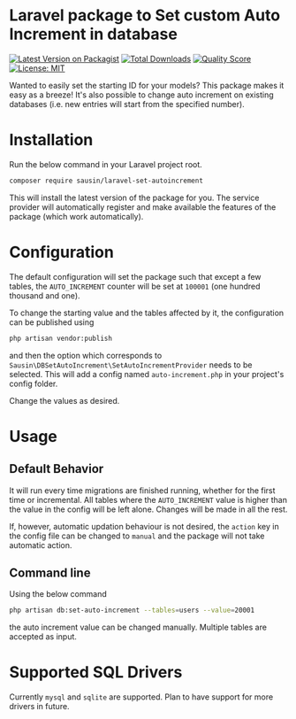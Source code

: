 # Laravel package to Set custom Auto Increment in database
[![Latest Version on Packagist](https://img.shields.io/packagist/v/sausin/laravel-set-autoincrement.svg?style=flat-square)](https://packagist.org/packages/sausin/laravel-set-autoincrement)
[![Total Downloads](https://img.shields.io/packagist/dt/sausin/laravel-set-autoincrement.svg?style=flat-square)](https://packagist.org/packages/sausin/laravel-set-autoincrement)
[![Quality Score](https://img.shields.io/scrutinizer/g/sausin/laravel-set-autoincrement.svg?style=flat-square)](https://scrutinizer-ci.com/g/sausin/laravel-set-autoincrement)
[![License: MIT](https://img.shields.io/badge/License-MIT-yellow.svg?style=flat-square)](https://opensource.org/licenses/MIT)

Wanted to easily set the starting ID for your models? This package makes it easy as a breeze! It's also possible to change auto increment on existing databases (i.e. new entries will start from the specified number).

# Installation

Run the below command in your Laravel project root.
```sh
composer require sausin/laravel-set-autoincrement
```
This will install the latest version of the package for you. The service provider will automatically register and make available the features of the package (which work automatically).

# Configuration

The default configuration will set the package such that except a few tables, the `AUTO_INCREMENT` counter will be set at `100001` (one hundred thousand and one).

To change the starting value and the tables affected by it, the configuration can be published using
```sh
php artisan vendor:publish
```
and then the option which corresponds to `Sausin\DBSetAutoIncrement\SetAutoIncrementProvider` needs to be selected. This will add a config named `auto-increment.php` in your project's config folder.

Change the values as desired.

# Usage

## Default Behavior

It will run every time  migrations are finished running, whether for the first time or incremental. All tables where the `AUTO_INCREMENT` value is higher than the value in the config will be left alone. Changes will be made in all the rest.

If, however, automatic updation behaviour is not desired, the `action` key in the config file can be changed to `manual` and the package will not take automatic action.

## Command line

Using the below command
```sh
php artisan db:set-auto-increment --tables=users --value=20001
```
the auto increment value can be changed manually. Multiple tables are accepted as input.

# Supported SQL Drivers

Currently `mysql` and `sqlite` are supported. Plan to have support for more drivers in future. 
